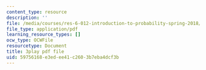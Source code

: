 ```yaml
---
content_type: resource
description: ''
file: /media/courses/res-6-012-introduction-to-probability-spring-2018/59756168e3edee41c2603b7eba4dcf3b_LJuVb-sxzoo.pdf
file_type: application/pdf
learning_resource_types: []
ocw_type: OCWFile
resourcetype: Document
title: 3play pdf file
uid: 59756168-e3ed-ee41-c260-3b7eba4dcf3b
---
```

